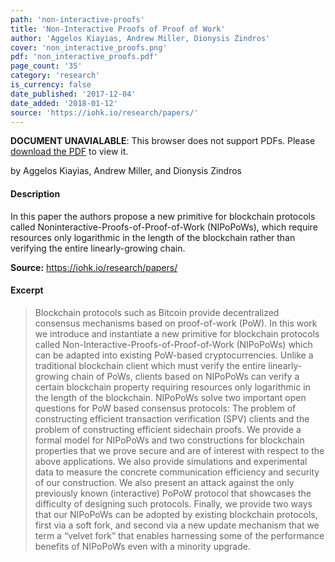 ```yaml
---
path: 'non-interactive-proofs'
title: 'Non-Interactive Proofs of Proof of Work'
author: 'Aggelos Kiayias, Andrew Miller, Dionysis Zindros'
cover: 'non_interactive_proofs.png'
pdf: 'non_interactive_proofs.pdf'
page_count: '35'
category: 'research'
is_currency: false
date_published: '2017-12-04'
date_added: '2018-01-12'
source: 'https://iohk.io/research/papers/'
---
```


<object class="pdf_embed" data="/pdf/non_interactive_proofs.pdf" type="application/pdf" width="100%" height="100%">
   <p><b>DOCUMENT UNAVIALABLE</b>: This browser does not support PDFs. Please <a href="/pdf/non_interactive_proofs.pdf">download the PDF</a> to view it.</p>
</object>

by Aggelos Kiayias, Andrew Miller, and Dionysis Zindros

#### Description
In this paper the authors propose a new primitive for blockchain protocols called Noninteractive-Proofs-of-Proof-of-Work (NIPoPoWs), which require resources only logarithmic in the length of the blockchain rather than verifying the entire linearly-growing chain.

**Source:** https://iohk.io/research/papers/

#### Excerpt
> Blockchain protocols such as Bitcoin provide decentralized consensus mechanisms based on proof-of-work (PoW). In this work we introduce and instantiate a new primitive for blockchain protocols called Non-Interactive-Proofs-of-Proof-of-Work (NIPoPoWs) which can be adapted into existing PoW-based cryptocurrencies. Unlike a traditional blockchain client which must verify the entire linearly-growing chain of PoWs, clients based on NIPoPoWs can verify a certain blockchain property requiring resources only logarithmic in the length of the blockchain. NIPoPoWs solve two important open questions for PoW based consensus protocols: The problem of constructing efficient transaction verification (SPV) clients and the problem of constructing efficient sidechain proofs. We provide a formal model for NIPoPoWs and two constructions for blockchain properties that we prove secure and are of interest with respect to the above applications. We also provide simulations and experimental data to measure the concrete communication efficiency and security of our construction. We also present an attack against the only previously known (interactive) PoPoW protocol that showcases the difficulty of designing such protocols. Finally, we provide two ways that our NIPoPoWs can be adopted by existing blockchain protocols, first via a soft fork, and second via a new update mechanism that we term a “velvet fork” that enables harnessing some of the performance benefits of NIPoPoWs even with a minority upgrade.
